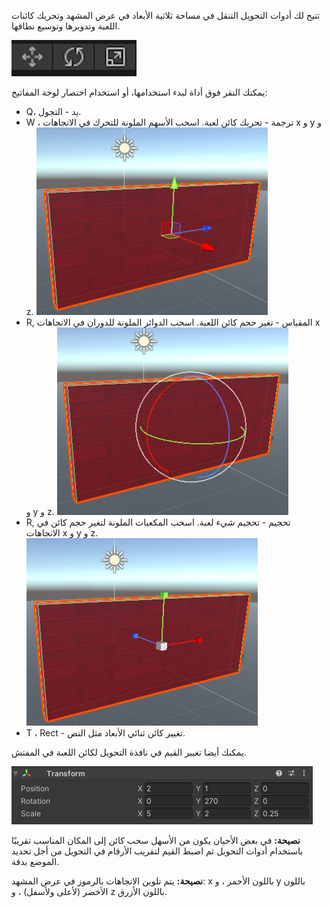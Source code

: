 تتيح لك أدوات التحويل التنقل في مساحة ثلاثية الأبعاد في عرض المشهد وتحريك كائنات اللعبة وتدويرها وتوسيع نطاقها.

![أيقونات أداة النقل والتدوير والقياس.](images/transform-tools.png)

يمكنك النقر فوق أداة لبدء استخدامها، أو استخدام اختصار لوحة المفاتيح:

+ Q، يد - التجول.
+ W ، ترجمة - تحريك كائن لعبة. اسحب الأسهم الملونة للتحرك في الاتجاهات x و y و z. ![أيقونات أداة التحريك, التدوير والتحجيم.](images/transform-move.png)
+ R, المقياس - تغير حجم كائن اللعبة. اسحب الدوائر الملونة للدوران في الاتجاهات x و y و z. ![أيقونات أداة التحريك, التدوير والتحجيم.](images/transform-rotate.png)
+ R, تحجيم - تحجيم شيء لعبة. اسحب المكعبات الملونة لتغير حجم كائن في الاتجاهات x و y و z. ![أيقونات أداة التحريك, التدوير والتحجيم.](images/transform-scale.png)
+ T ، Rect - تغيير كائن ثنائي الأبعاد مثل النص.

يمكنك أيضا تغيير القيم في نافذة التحويل لكائن اللعبة في المفتش.

![يُظهر مكون التحويل في نافذة المفتش خصائص X و Y و Z للموضع والدوران والمقياس.](images/transform-component.png)

**نصيحة:** في بعض الأحيان يكون من الأسهل سحب كائن إلى المكان المناسب تقريبًا باستخدام أدوات التحويل ثم اضبط القيم لتقريب الأرقام في التحويل من أجل تحديد الموضع بدقة.

**نصيحة:** يتم تلوين الاتجاهات بالرموز في عرض المشهد: x باللون الأحمر ، و y باللون الأخضر (لأعلى ولأسفل) ، و z باللون الأزرق.

